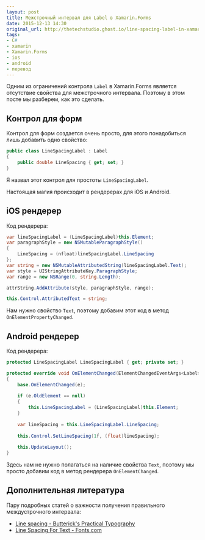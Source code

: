 ```yaml
---
layout: post
title: Межстрочный интервал для Label в Xamarin.Forms
date: 2015-12-13 14:30
original_url: http://thetechstudio.ghost.io/line-spacing-label-in-xamarin-forms/
tags:
- C#
- xamarin
- Xamarin.Forms
- ios
- android
- перевод
---
```


Одним из ограничений контрола `Label` в Xamarin.Forms является отсутствие свойства для межстрочного интервала. Поэтому в этом посте мы разберем, как это сделать.

## Контрол для форм

Контрол для форм создается очень просто, для этого понадобиться лишь добавить одно свойство:

``` csharp
public class LineSpacingLabel : Label
{
    public double LineSpacing { get; set; }
}
```

Я назвал этот контрол для простоты `LineSpacingLabel`.

Настоящая магия происходит в рендерерах для iOS и Android.

## iOS рендерер

Код рендерера:

```csharp
var lineSpacingLabel = (LineSpacingLabel)this.Element;
var paragraphStyle = new NSMutableParagraphStyle()
{
    LineSpacing = (nfloat)lineSpacingLabel.LineSpacing
};
var string = new NSMutableAttributedString(lineSpacingLabel.Text);
var style = UIStringAttributeKey.ParagraphStyle;
var range = new NSRange(0, string.Length);

attrString.AddAttribute(style, paragraphStyle, range);

this.Control.AttributedText = string;
```

Нам нужно свойство `Text`, поэтому добавим этот код в метод `OnElementPropertyChanged`.

## Android рендерер

Код рендерера:

```csharp
protected LineSpacingLabel LineSpacingLabel { get; private set; }

protected override void OnElementChanged(ElementChangedEventArgs<Label> e)
{
    base.OnElementChanged(e);
    
    if (e.OldElement == null)
    {
        this.LineSpacingLabel = (LineSpacingLabel)this.Element;
    }
    
    var lineSpacing = this.LineSpacingLabel.LineSpacing;
    
    this.Control.SetLineSpacing(1f, (float)lineSpacing);
    
    this.UpdateLayout();
}
```

Здесь нам не нужно полагаться на наличие свойства `Text`, поэтому мы просто добавим код в метод рендерера `OnElementChanged`.

## Дополнительная литература

Пару подробных статей о важности получения правильного междустрочного интервала:

- [Line spacing - Butterick's Practical Typography](http://practicaltypography.com/line-spacing.html)
- [Line Spacing For Text - Fonts.com](http://www.fonts.com/content/learning/fontology/level-2/text-typography/line-spacing-for-text)

